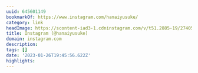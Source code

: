 ```yaml
---
uuid: 645601149
bookmarkOf: https://www.instagram.com/hanaiyusuke/
category: link
headImage: https://scontent-iad3-1.cdninstagram.com/v/t51.2885-19/274055021_441044161091932_665615497120823332_n.jpg?stp=dst-jpg_s100x100&_nc_cat=104&ccb=1-7&_nc_sid=8ae9d6&_nc_ohc=llLa-UPqobcAX9E89Qh&_nc_ht=scontent-iad3-1.cdninstagram.com&oh=00_AfCYXIasG7c2Lb-HtkXcZ9Y7dJZRTGjhcD8FFH4j3Ve2xQ&oe=6505E6DB
title: Instagram (@hanaiyusuke)
domain: instagram.com
description:
tags: []
date: '2023-01-26T19:45:56.622Z'
highlights:
---
```



